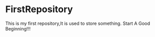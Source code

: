 # FirstRepository
This is my first repository,It is used to store something. Start A Good Beginning!!! 
